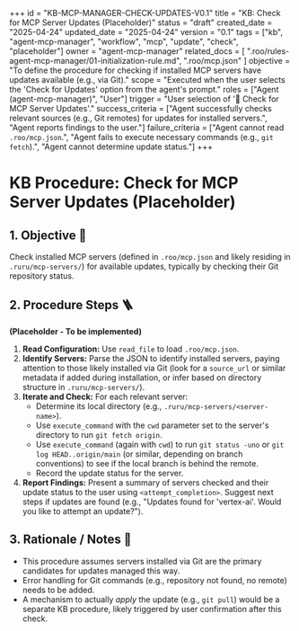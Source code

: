 +++
id = "KB-MCP-MANAGER-CHECK-UPDATES-V0.1"
title = "KB: Check for MCP Server Updates (Placeholder)"
status = "draft"
created_date = "2025-04-24"
updated_date = "2025-04-24"
version = "0.1"
tags = ["kb", "agent-mcp-manager", "workflow", "mcp", "update", "check", "placeholder"]
owner = "agent-mcp-manager"
related_docs = [
    ".roo/rules-agent-mcp-manager/01-initialization-rule.md",
    ".roo/mcp.json"
    ]
objective = "To define the procedure for checking if installed MCP servers have updates available (e.g., via Git)."
scope = "Executed when the user selects the 'Check for Updates' option from the agent's prompt."
roles = ["Agent (agent-mcp-manager)", "User"]
trigger = "User selection of '🔄 Check for MCP Server Updates'."
success_criteria = ["Agent successfully checks relevant sources (e.g., Git remotes) for updates for installed servers.", "Agent reports findings to the user."]
failure_criteria = ["Agent cannot read `.roo/mcp.json`.", "Agent fails to execute necessary commands (e.g., `git fetch`).", "Agent cannot determine update status."]
+++

# KB Procedure: Check for MCP Server Updates (Placeholder)

## 1. Objective 🎯
Check installed MCP servers (defined in `.roo/mcp.json` and likely residing in `.ruru/mcp-servers/`) for available updates, typically by checking their Git repository status.

## 2. Procedure Steps 🪜

**(Placeholder - To be implemented)**

1.  **Read Configuration:** Use `read_file` to load `.roo/mcp.json`.
2.  **Identify Servers:** Parse the JSON to identify installed servers, paying attention to those likely installed via Git (look for a `source_url` or similar metadata if added during installation, or infer based on directory structure in `.ruru/mcp-servers/`).
3.  **Iterate and Check:** For each relevant server:
    *   Determine its local directory (e.g., `.ruru/mcp-servers/<server-name>`).
    *   Use `execute_command` with the `cwd` parameter set to the server's directory to run `git fetch origin`.
    *   Use `execute_command` (again with `cwd`) to run `git status -uno` or `git log HEAD..origin/main` (or similar, depending on branch conventions) to see if the local branch is behind the remote.
    *   Record the update status for the server.
4.  **Report Findings:** Present a summary of servers checked and their update status to the user using `<attempt_completion>`. Suggest next steps if updates are found (e.g., "Updates found for 'vertex-ai'. Would you like to attempt an update?").

## 3. Rationale / Notes 🤔
*   This procedure assumes servers installed via Git are the primary candidates for updates managed this way.
*   Error handling for Git commands (e.g., repository not found, no remote) needs to be added.
*   A mechanism to actually *apply* the update (e.g., `git pull`) would be a separate KB procedure, likely triggered by user confirmation after this check.

